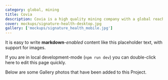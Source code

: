 ```yaml
---
category: global, mining
title: Covia
description: Covia is a high quality mining company with a global reach.
cover: mockups/signature-health-desktop.jpg
gallery: ['mockups/signature_health_mobile.jpg']
---
```


It is easy to write **markdown**-_enabled_ content like this placeholder text, with support for images.

If you are in local development-mode (`npm run dev`) you can double-click here to edit this page quickly.

Below are some Gallery photos that have been added to this Project.
